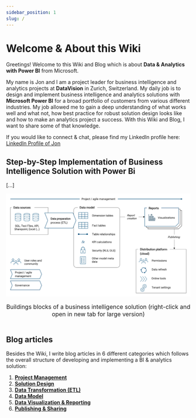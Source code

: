 ```yaml
---
sidebar_position: 1
slug: /
---
```


# Welcome & About this Wiki

Greetings! Welcome to this Wiki and Blog which is about **Data & Analytics with Power BI** from Microsoft.

My name is Jon and I am a project leader for business intelligence and analytics projects at **DataVision** in Zurich, Switzerland. My daily job is to design and implement business intelligence and analytics solutions with **Microsoft Power BI** for a broad portfolio of customers from various different industries. My job allowed me to gain a deep understanding of what works well and what not, how best practice for robust solution design looks like and how to make an analytics project a success. With this Wiki and Blog, I want to share some of that knowledge.

If you would like to connect & chat, please find my LinkedIn profile here: [<ins>LinkedIn Profile of Jon</ins>](https://www.linkedin.com/in/jon-cajacob-cfa-frm-4876857b/)

<!--<br/>-->
<!--<div align="center"><img src="./img/img_jon.png" alt="Jon Cajacob" width="425"/></div>-->
<!--<br/>-->

<!--![Agile project management](/img/img_jon.png)-->

## Step-by-Step Implementation of Business Intelligence Solution with Power Bi

[...]

![Buildings blocks of a business intelligence solution](/img/img_book_02-5.png)
<div align="center"><font size= "3">Buildings blocks of a business intelligence solution (right-click and open in new tab for large version)</font></div>
<br/>

## Blog articles

Besides the Wiki, I write blog articles in 6 different categories which follows the overall structure of developing and implementing a BI & analytics solution:

1. [**Project Management**](blog/tags/project-management)
2. [**Solution Design**](blog/tags/solution-design)
3. [**Data Transformation (ETL)**](blog/tags/data-transformation)
4. [**Data Model**](blog/tags/data-model)
5. [**Data Visualization & Reporting**](blog/tags/data-visualization-reporting)
6. [**Publishing & Sharing**](blog/tags/publishing-sharing)


